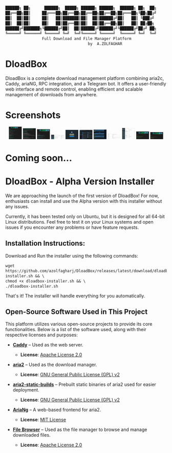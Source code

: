 ```
██████╗ ██╗      ██████╗  █████╗ ██████╗ ██████╗  ██████╗ ██╗  ██╗
██╔══██╗██║     ██╔═══██╗██╔══██╗██╔══██╗██╔══██╗██╔═══██╗╚██╗██╔╝
██║  ██║██║     ██║   ██║███████║██║  ██║██████╔╝██║   ██║ ╚███╔╝
██║  ██║██║     ██║   ██║██╔══██║██║  ██║██╔══██╗██║   ██║ ██╔██╗
██████╔╝███████╗╚██████╔╝██║  ██║██████╔╝██████╔╝╚██████╔╝██╔╝ ██╗
╚═════╝ ╚══════╝ ╚═════╝ ╚═╝  ╚═╝╚═════╝ ╚═════╝  ╚═════╝ ╚═╝  ╚═╝
                Full Download and File Manager Platform
                                    ‌by  A.ZOLFAGHAR

```
# DloadBox
DloadBox is a complete download management platform combining aria2c, Caddy, ariaNG, RPC integration, and a Telegram bot. It offers a user-friendly web interface and remote control, enabling efficient and scalable management of downloads from anywhere.

# Screenshots

<p align="center">
  <a href="images/1.JPG"><img src="images/1.JPG" width="8%"></a>
  <a href="images/2.JPG"><img src="images/2.JPG" width="8%"></a>
  <a href="images/3.JPG"><img src="images/3.JPG" width="8%"></a>
  <a href="images/4.JPG"><img src="images/4.JPG" width="8%"></a>
  <a href="images/5.JPG"><img src="images/5.JPG" width="8%"></a>
  <a href="images/6.JPG"><img src="images/6.JPG" width="8%"></a>
  <a href="images/7.JPG"><img src="images/7.JPG" width="8%"></a>
  <a href="images/8.JPG"><img src="images/8.JPG" width="8%"></a>
  <a href="images/9.JPG"><img src="images/9.JPG" width="8%"></a>
  <a href="images/10.JPG"><img src="images/10.JPG" width="8%"></a>
  <a href="images/11.JPG"><img src="images/11.JPG" width="8%"></a>
</p>

# Coming soon...
# DloadBox - Alpha Version Installer

We are approaching the launch of the first version of DloadBox! For now, enthusiasts can install and use the Alpha version with this installer without any issues.

Currently, it has been tested only on Ubuntu, but it is designed for all 64-bit Linux distributions. Feel free to test it on your Linux systems and open issues if you encounter any problems or have feature requests.



## Installation Instructions:

Download and Run the installer using the following commands:

```
wget https://github.com/azolfagharj/DloadBox/releases/latest/download/dloadbox-installer.sh && \
chmod +x dloadbox-installer.sh && \
./dloadbox-installer.sh

```
That's it! The installer will handle everything for you automatically.

## Open-Source Software Used in This Project

This platform utilizes various open-source projects to provide its core functionalities. Below is a list of the software used, along with their respective licenses and purposes:

- **[Caddy](https://github.com/caddyserver/caddy)** – Used as the web server.
  - **License**: [Apache License 2.0](https://github.com/caddyserver/caddy/blob/master/LICENSE)

- **[aria2](https://github.com/aria2/aria2)** – Used as the download manager.
  - **License**: [GNU General Public License (GPL) v2](https://github.com/aria2/aria2/blob/master/COPYING)

- **[aria2-static-builds](https://git.q3aql.dev/q3aql/aria2-static-builds)** – Prebuilt static binaries of aria2 used for easier deployment.
  - **License**: [GNU General Public License (GPL) v2](https://github.com/aria2/aria2/blob/master/COPYING)

- **[AriaNg](https://github.com/mayswind/AriaNg)** – A web-based frontend for aria2.
  - **License**: [MIT License](https://github.com/mayswind/AriaNg/blob/master/LICENSE)

- **[File Browser](https://github.com/filebrowser/filebrowser)** – Used as the file manager to browse and manage downloaded files.
  - **License**: [Apache License 2.0](https://github.com/filebrowser/filebrowser/blob/main/LICENSE)